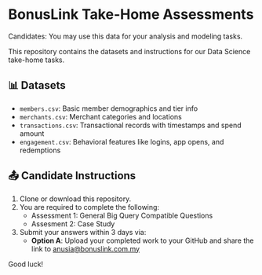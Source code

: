 
# BonusLink Take-Home Assessments
Candidates: You may use this data for your analysis and modeling tasks.

This repository contains the datasets and instructions for our Data Science take-home tasks.

## 📊 Datasets
- `members.csv`: Basic member demographics and tier info
- `merchants.csv`: Merchant categories and locations
- `transactions.csv`: Transactional records with timestamps and spend amount
- `engagement.csv`: Behavioral features like logins, app opens, and redemptions

## 📤 Candidate Instructions
1. Clone or download this repository.
2. You are required to complete the following:
   - Assessment 1: General Big Query Compatible Questions 
   - Assesment 2: Case Study 
4. Submit your answers within 3 days via: 
   - **Option A**: Upload your completed work to your GitHub and share the link to anusia@bonuslink.com.my
  


Good luck!

